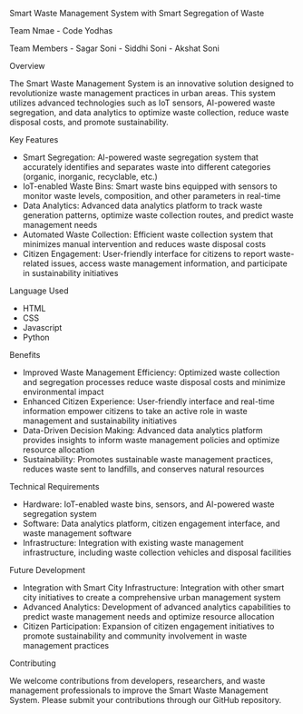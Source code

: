 Smart Waste Management System with Smart Segregation of Waste

Team Nmae - Code Yodhas

Team Members - Sagar Soni 
             - Siddhi Soni
             - Akshat Soni 

Overview

The Smart Waste Management System is an innovative solution designed to revolutionize waste management practices in urban areas. This system utilizes advanced technologies such as IoT sensors, AI-powered waste segregation, and data analytics to optimize waste collection, reduce waste disposal costs, and promote sustainability.

Key Features

- Smart Segregation: AI-powered waste segregation system that accurately identifies and separates waste into different categories (organic, inorganic, recyclable, etc.)
- IoT-enabled Waste Bins: Smart waste bins equipped with sensors to monitor waste levels, composition, and other parameters in real-time
- Data Analytics: Advanced data analytics platform to track waste generation patterns, optimize waste collection routes, and predict waste management needs
- Automated Waste Collection: Efficient waste collection system that minimizes manual intervention and reduces waste disposal costs
- Citizen Engagement: User-friendly interface for citizens to report waste-related issues, access waste management information, and participate in sustainability initiatives

Language Used 
- HTML
- CSS
- Javascript
- Python

Benefits

- Improved Waste Management Efficiency: Optimized waste collection and segregation processes reduce waste disposal costs and minimize environmental impact
- Enhanced Citizen Experience: User-friendly interface and real-time information empower citizens to take an active role in waste management and sustainability initiatives
- Data-Driven Decision Making: Advanced data analytics platform provides insights to inform waste management policies and optimize resource allocation
- Sustainability: Promotes sustainable waste management practices, reduces waste sent to landfills, and conserves natural resources

Technical Requirements

- Hardware: IoT-enabled waste bins, sensors, and AI-powered waste segregation system
- Software: Data analytics platform, citizen engagement interface, and waste management software
- Infrastructure: Integration with existing waste management infrastructure, including waste collection vehicles and disposal facilities

Future Development

- Integration with Smart City Infrastructure: Integration with other smart city initiatives to create a comprehensive urban management system
- Advanced Analytics: Development of advanced analytics capabilities to predict waste management needs and optimize resource allocation
- Citizen Participation: Expansion of citizen engagement initiatives to promote sustainability and community involvement in waste management practices

Contributing

We welcome contributions from developers, researchers, and waste management professionals to improve the Smart Waste Management System. Please submit your contributions through our GitHub repository.
